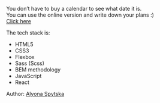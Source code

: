 You don’t have to buy a calendar to see what date it is.<br>
You can use the online version and write down your plans :)<br>
<a href="https://nervous-lamarr-4f9447.netlify.app/">Click here</a>


The tech stack is:

<ul>
<li>HTML5</li>
<li>CSS3</li>
<li>Flexbox</li>
<li>Sass (Scss)</li>
<li>BEM methodology</li>
<li>JavaScript</li>
<li>React</li>
</ul>

Author: <a href="https://github.com/SaraFilin">Alyona Spytska<a>
